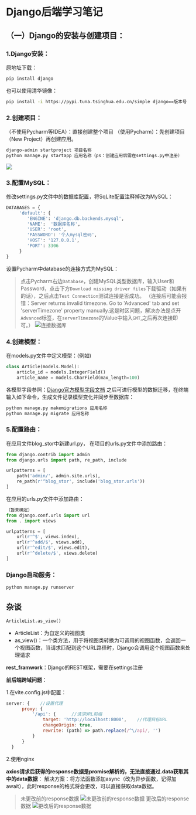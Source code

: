 # Django后端学习笔记
## （一）Django的安装与创建项目：
### 1.Django安装：
原地址下载：
```sh
pip install django
```
也可以使用清华镜像：
```sh
pip install -i https://pypi.tuna.tsinghua.edu.cn/simple django==版本号
```

### 2.创建项目：
（不使用Pycharm等IDEA）：直接创建整个项目
（使用Pycharm）：先创建项目（New Project）再创建应用。
```sh
django-admin startproject 项目名称
python manage.py startapp 应用名称（ps：创建应用后需在settings.py中注册）
```
![](\img\项目结构.png)

### 3.配置MySQL：
修改settings.py文件中的数据库配置，将SqLite配置注释掉改为MySQL：
```python
DATABASES = {
     'default': {
        'ENGINE': 'django.db.backends.mysql',
        'NAME':  '数据库名称',
        'USER': 'root',
        'PASSWORD': '个人mysql密码',
        'HOST': '127.0.0.1',
        'PORT': 3306
     }
}
```
设置Pycharm中database的连接方式为MySQL：
>点击Pycharm右边`Database`，创建MySQL类型数据库，输入User和Password，点击下方`Download missing driver files`下载驱动（如果有的话），之后点击`Test Connection`测试连接是否成功。
（连接后可能会报错：Server returns invalid timezone. Go to 'Advanced' tab and set 'serverTimezone' property manually.这是时区问题，解决办法是点开`Advanced`标签，在`serverTimezone`的Value中输入`GMT`,之后再次连接即可。）
![连接数据库](\img\连接数据库.png)

### 4.创建模型：
在models.py文件中定义模型：(例如)
```python
class Article(models.Model):
    article_id = models.IntegerField()
    article_name = models.CharField(max_length=100)
```
各模型字段参照：[Django官方模型字段文档](https://docs.djangoproject.com/en/5.2/ref/models/fields/#model-field-types)
之后可进行模型的数据迁移，在终端输入如下命令，生成文件记录模型变化并同步至数据库：
```sh
python manage.py makemigrations 应用名称
python manage.py migrate 应用名称
```


### 5.配置路由：
在应用文件blog_stor中新建url.py，
在项目的urls.py文件中添加路由：
```python
from django.contrib import admin
from django.urls import path, re_path, include

urlpatterns = [
    path('admin/', admin.site.urls),
    re_path(r'^blog_stor', include('blog_stor.urls'))
]
```
在应用的urls.py文件中添加路由：
```python
（暂未确定）
from django.conf.urls import url
from . import views

urlpatterns = [
    url(r'^$', views.index),
    url(r'^add/$', views.add),
    url(r'^edit/$', views.edit),
    url(r'^delete/$', views.delete)
]
```

### Django启动服务：
```sh
python manage.py runserver
```


## 杂谈
```python
ArticleList.as_view()
```
* ArticleList：为自定义的视图类
* as_view()：一个类方法，用于将视图类转换为可调用的视图函数，会返回一个视图函数，当请求匹配到这个URL路径时，Django会调用这个视图函数来处理请求

**rest_framwork**：Django的REST框架，需要在settings注册

**前后端跨域问题**：
  
1.在vite.config.js中配置：
  ```javascript
  server: {    //设置代理
        proxy: {
            '/api': {      //请求URL前缀
                target: 'http://localhost:8000',    //代理目标URL
                changeOrigin: true,
                rewrite: (path) => path.replace(/^\/api/, '')
            }
        }
    }
  ```
  2.使用nginx

**axios请求后获得的response数据是promise解析的，无法直接通过.data获取其中的data数据**：
解决方案：将方法函数添加async（改为异步函数，记得加await），此时response的格式将会更改，可以直接获取data数据。
>未更改前的response数据
![未更改前的response数据](\img\未更改前格式.png)
更改后的response数据
![更改后的response数据](\img\更改后格式.png)
